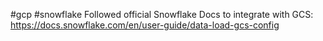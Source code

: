 #gcp #snowflake
Followed official Snowflake Docs to integrate with GCS:
https://docs.snowflake.com/en/user-guide/data-load-gcs-config